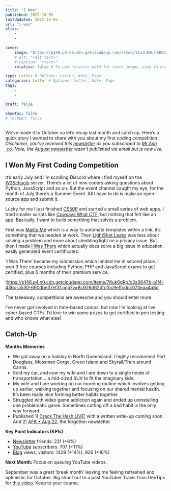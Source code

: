 ```yaml
---
title: "I Won"
published: 2022-10-05
lastUpdated: 2022-10-05
url: "i-won"
alias:
    - 
    - 

cover:
    image: "https://p146.p4.n0.cdn.getcloudapp.com/items/12uzL64L/448b29a3-3794-40f0-849c-87db92f076a7.jpeg?v=be1b65475f4917323161181d137549b8"
    # alt: "<alt text>"
    # caption: "<text>"
    relative: false # To use relative path for cover image, used in hugo Page-bundles 

type: Letter # Options: Letter, Note, Page
categories: Letter # Options: Letter, Note, Page
tags:
    - 
    - 

draft: false

ShowToc: false
# TocOpen: false
---
```


We’ve made it to October so let’s recap last month and catch up. Here’s a quick story I wanted to share with you about my first coding competition. *Disclaimer, you’ve received this [newsletter](https://mrash.co/newsletters) as you subscribed to [Mr Ash .co](https://mrashleyball.com/). Note, the [August newsletter](https://mrash.co/letter/afk-aug-22/) wasn’t published via email but is now live.*

## I Won My First Coding Competition

It’s early July and I’m scrolling Discord where I find myself on the [W3Schools](https://www.w3schools.com/) server. There’s a lot of new coders asking questions about Python, JavaScript and so on. But the event channel caught my eye, for the month of July there’s a Summer Event. All I have to do is make an open-source app and submit it.

Lucky for me I just finished [CS50P](https://mrash.co/cs50-python-problem-set-guide/) and started a small series of web apps. I tried smaller scripts like [Cowsays What CTF](https://mrash.co/cowsays-what-ctf/), but nothing that felt like an app. Basically, I want to build something that solves a problem.

First was [Mailto Me](https://mailto-me.mrash.co/) which is a way to automate templates within a link, it’s something that we needed at work. Then [LightShot Leaks](https://lightshot-leaks.mrash.co/) was less about solving a problem and more about shedding light on a privacy issue. But then I made [I Was There](https://iwasthere.mrash.co/) which actually does solve a big issue in education, easily generated event certificates.

‘I Was There’ became my submission which landed me in second place. I won 3 free courses including Python, PHP and JavaScript exams to get certified, plus 6 months of their premium service.

!https://p146.p4.n0.cdn.getcloudapp.com/items/7Kuk6gRp/c2a3647b-a1f4-436c-a530-690dbe37ef3f.png?v=8c926d62dfcfbc9effcddc073eaa4a8d

The takeaway, competitions are awesome and you should enter more. 

I’ve never got involved in time-based comps, but now I’m looking at live cyber-based CTFs. I’d love to win some prizes to get certified in pen testing and who knows what else! 

## Catch-Up

**Months Memories**

- We got away on a holiday in North Queensland. I highly recommend Port Douglass, Mossman Gorge, Green Island and Skyrail/Train around Cairns.
- Sold my car, and now my wife and I are down to a single mode of transportation… a mid-sized SUV to fit the imaginary kids.
- My wife and I are working on our morning routine which involves getting up earlier, walking together and focusing on our shared mental health. It’s been really nice forming better habits together.
- Struggled with video game addiction again and ended up uninstalling one problematic game. Sometimes cutting off a bad habit is the only way forward.
- Published 1) [Crack The Hash LIVE!](https://youtu.be/euiuIzHaiLk) with a written write-up coming soon. And 2) [AFK • Aug 22](https://mrash.co/letter/afk-aug-22/), the forgotten newsletter.

**Key Point Indicators (KPIs)**

- [Newsletter](https://mrash.co/newsletters) friends: 231 (+6%)
- [YouTube](https://youtube.com/mrashleyball) subscribers: 707 (+11%)
- [Blog](https://mrashleyball.com/blog/) views, visitors: 1429 (+14%), 926 (+16%)

**Next Month:** Focus on queuing YouTube videos.

September was a great ‘break month’ leaving me feeling refreshed and optimistic for October. Big shout out to a past YouTuber Travis from DevTips for [this video](https://youtu.be/GcSACxUbqtg). Keep to your course.